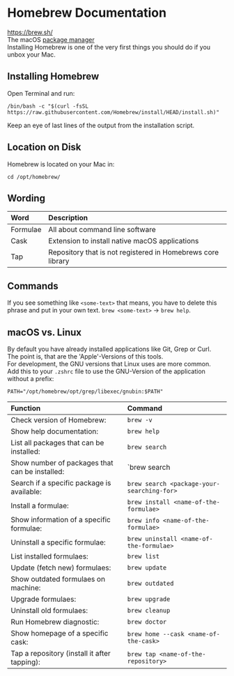 # Homebrew Documentation
https://brew.sh/  
The macOS [package manager](https://en.wikipedia.org/wiki/Package_manager)  
Installing Homebrew is one of the very first things you should do if you unbox
your Mac.

## Installing Homebrew
Open Terminal and run:
```shell
/bin/bash -c "$(curl -fsSL https://raw.githubusercontent.com/Homebrew/install/HEAD/install.sh)"
```
Keep an eye of last lines of the output from the installation script.  

## Location on Disk
Homebrew is located on your Mac in:
```shell
cd /opt/homebrew/
```

## Wording
|Word|Description|
|:---|:----------|
|Formulae|All about command line software|
|Cask|Extension to install native macOS applications|
|Tap|Repository that is not registered in Homebrews core library|


## Commands
If you see something like `<some-text>` that means, you have to delete this 
phrase and put in your own text. `brew <some-text>` -> `brew help`.

## macOS vs. Linux
By default you have already installed applications like Git, Grep or Curl.  
The point is, that are the 'Apple'-Versions of this tools.  
For development, the GNU versions that Linux uses are more common.  
Add this to your `.zshrc` file to use the GNU-Version of the application 
without a prefix:
```shell
PATH="/opt/homebrew/opt/grep/libexec/gnubin:$PATH"
```

|Function|Command|
|:-------|:------|
|Check version of Homebrew:|`brew -v`|
|Show help documentation:|`brew help`|
|List all packages that can be installed:|`brew search`|
|Show number of packages that can be installed:|`brew search | wc -l`|
|Search if a specific package is available:|`brew search <package-your-searching-for>`|
|Install a formulae:|`brew install <name-of-the-formulae>`|
|Show information of a specific formulae:|`brew info <name-of-the-formulae>`|
|Uninstall a specific formulae:|`brew uninstall <name-of-the-formulae>`|
|List installed formulaes:|`brew list`|
|Update (fetch new) formulaes:|`brew update`|
|Show outdated formulaes on machine:|`brew outdated`|
|Upgrade formulaes:|`brew upgrade`|
|Uninstall old formulaes:|`brew cleanup`|
|Run Homebrew diagnostic:|`brew doctor`|
|Show homepage of a specific cask:|`brew home --cask <name-of-the-cask>`|
|Tap a repository (install it after tapping):|`brew tap <name-of-the-repository>`|






